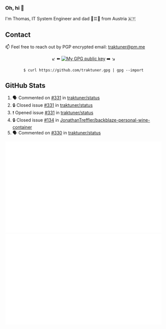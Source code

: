 ### Oh, hi 👋

I'm Thomas, IT System Engineer and dad 👶♊️👶 from Austria 🇦🇹

<!--
**traktuner/traktuner** is a ✨ _special_ ✨ repository because its `README.md` (this file) appears on your GitHub profile.

Here are some ideas to get you started:

- 🔭 I’m currently working on ...
- 🌱 I’m currently learning ...
- 👯 I’m looking to collaborate on ...
- 🤔 I’m looking for help with ...
- 💬 Ask me about ...
- 📫 How to reach me: ...
- 😄 Pronouns: ...
- ⚡ Fun fact: ...
-->

## Contact
📫 Feel free to reach out by PGP encrypted email:
traktuner@pm.me

<div align="center" markdown="1">

↙️ ⬅️ [![My GPG public key](https://img.shields.io/badge/PGP%20public%20key-6D4AFF?style=for-the-badge)](https://github.com/traktuner.gpg) ➡️ ↘️

```shell
$ curl https://github.com/traktuner.gpg | gpg --import
```

</div>

## GitHub Stats
<!--START_SECTION:activity-->
1. 🗣 Commented on [#331](https://github.com/traktuner/status/issues/331#issuecomment-2027015238) in [traktuner/status](https://github.com/traktuner/status)
2. 🔒 Closed issue [#331](https://github.com/traktuner/status/issues/331) in [traktuner/status](https://github.com/traktuner/status)
3. ❗ Opened issue [#331](https://github.com/traktuner/status/issues/331) in [traktuner/status](https://github.com/traktuner/status)
4. 🔒 Closed issue [#134](https://github.com/JonathanTreffler/backblaze-personal-wine-container/issues/134) in [JonathanTreffler/backblaze-personal-wine-container](https://github.com/JonathanTreffler/backblaze-personal-wine-container)
5. 🗣 Commented on [#330](https://github.com/traktuner/status/issues/330#issuecomment-2026650089) in [traktuner/status](https://github.com/traktuner/status)
<!--END_SECTION:activity-->

![](https://github.com/traktuner/traktuner/blob/master/generated/overview.svg)
![](https://github.com/traktuner/traktuner/blob/master/generated/languages.svg)
